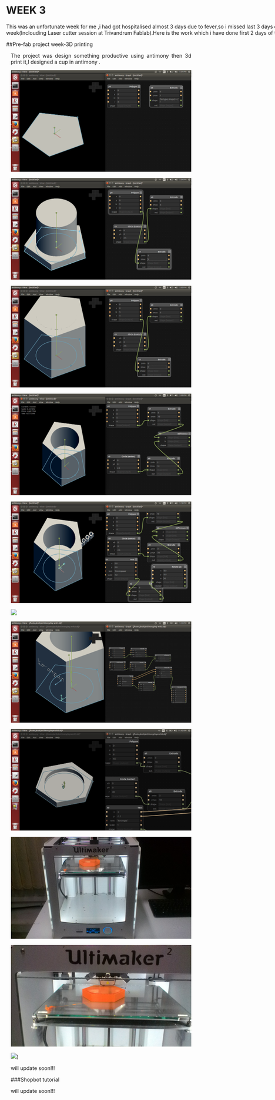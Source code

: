 # WEEK 3
<div style="width:800px; margin:0 auto;">




This was an unfortunate week for me ,i had got hospitalised almost 3 days due to fever,so i missed last 3 days of this week(Inclouding Laser cutter session at Trivandrum Fablab).Here is the work which i have done first 2 days of this week.
</div>

##Pre-fab project week-3D printing
<div align="justify" style="margin-left:2.5%" style="margin-right:3%">

The project was design something productive using antimony then 3d print it,I designed a cup in antimony .

![](img/3d/1.png)

![](img/3d/2.png)

![](img/3d/3.png)

![](img/3d/5.png)

![](img/3d/7.png)

![](img/3d/9.png)

![](img/3d/10.png)


![](img/3d/11.png)

![](img/3d/12.jpg)

![](img/3d/14.jpg)


![](img/3d/1k.JPG))

will update soon!!!

















<div>

###Shopbot tutorial
<div align="justify" style="margin-left:2.5%" style="margin-right:3%">



</div>
</div>

will update soon!!!
